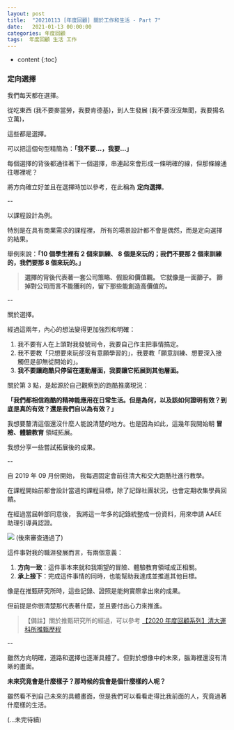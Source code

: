 ```yaml
---
layout: post
title:  "20210113 [年度回顧] 關於工作和生活 - Part 7"
date:   2021-01-13 00:00:00
categories: 年度回顧
tags:  年度回顧 生活 工作
---
```



* content
{:toc}


### 定向選擇

我們每天都在選擇。

從吃東西 (我不要麥當勞，我要肯德基)，到人生發展 (我不要沒沒無聞，我要揚名立萬)，

這些都是選擇。

可以把這個句型精簡為：**「我不要...，我要...」**

每個選擇的背後都通往著下一個選擇，串連起來會形成一條明確的線，但那條線通往哪裡呢？

將方向確立好並且在選擇時加以參考，在此稱為 **定向選擇**。

--

以課程設計為例。

特別是在具有商業需求的課程裡，
所有的場景設計都不會是偶然，而是定向選擇的結果。

舉例來說：**「10 個學生裡有 2 個來訓練、 8 個是來玩的；我們不要那 2 個來訓練的，我們要那 8 個來玩的。」**

> **選擇的背後代表著一套公司策略、假設和價值觀。
> 它就像是一面篩子。
> 篩掉對公司而言不能獲利的，留下那些能創造高價值的。**

--

關於選擇。

經過這兩年，內心的想法變得更加強烈和明確：
1. 我不要有人在上頭對我發號司令，我要自己作主把事情搞定。
2. 我不要教「只想要來玩卻沒有意願學習的」，我要教「願意訓練、想要深入接觸但是卻無從開始的」。
3. **我不要讓跑酷只停留在運動層面，我要讓它拓展到其他層面。**

關於第 3 點，是起源於自己觀察到的跑酷推廣現況：

**「我們都相信跑酷的精神能應用在日常生活。但是為何，以及該如何證明有效？到底是真的有效？還是我們自以為有效？」**

我想要釐清這個還沒什麼人能說清楚的地方。也是因為如此，這幾年我開始朝 **冒險、體驗教育** 領域拓展。

我想分享一些嘗試拓展後的成果。

--

自 2019 年 09 月份開始，
我每週固定會前往清大和交大跑酷社進行教學。

在課程開始前都會設計當週的課程目標，除了記錄社團狀況，也會定期收集學員回饋。

在經過當屆幹部同意後，
我將這一年多的記錄統整成一份資料，用來申請 AAEE 助理引導員認證。

![](https://i.imgur.com/NaQp28n.png)
(後來審查通過了)

這件事對我的職涯發展而言，有兩個意義：
1. **方向一致**：這件事本來就和我期望的冒險、體驗教育領域成正相關。
2. **承上接下**：完成這件事情的同時，也能幫助我達成並推進其他目標。

像是在推甄研究所時，這些記錄、證照是能夠實際拿出來的成果。

但前提是你很清楚那代表著什麼，並且要付出心力來推進。

>【備註】關於推甄研究所的經過，可以參考 [【2020 年度回顧系列】清大運科所推甄歷程](https://shouzo.github.io/collections/years/2020_NTHU-Sport-Science.html)

--

雖然方向明確，道路和選擇也逐漸具體了。但對於想像中的未來，腦海裡還沒有清晰的畫面。

**未來究竟會是什麼樣子？那時候的我會是個什麼樣的人呢？**

雖然看不到自己未來的具體畫面，但是我們可以看看走得比我前面的人，究竟過著什麼樣的生活。

(...未完待續)

